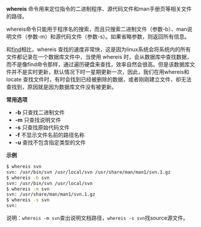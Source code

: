 **whereis** 命令用来定位指令的二进制程序、源代码文件和man手册页等相关文件的路径。

whereis命令只能用于程序名的搜索，而且只搜索二进制文件（参数-b）、man说明文件（参数-m）和源代码文件（参数-s）。如果省略参数，则返回所有信息。

和[find](http://man.linuxde.net/find)相比，whereis 查找的速度非常快，这是因为linux系统会将系统内的所有文件都记录在一个数据库文件中，当使用 whereis 时，会从数据库中查找数据，而不是像find命令那样，通过遍历硬盘来查找，效率自然会很高。但是该数据库文件并不是实时更新，默认情况下时一星期更新一次，因此，我们在用whereis和locate 查找文件时，有时会找到已经被删除的数据，或者刚刚建立文件，却无法查找到，原因就是因为数据库文件没有被更新。

**常用选项**

- **-b** 只查找二进制文件
- **-m** 只查找说明文件
- **-s** 只查找原始代码文件
- **-f** 不显示文件名前的路径名称
- **-u** 查找不包含指定类型的文件

**示例**

```bash
$ whereis svn
svn: /usr/bin/svn /usr/local/svn /usr/share/man/man1/svn.1.gz
$ whereis -b svn
svn: /usr/bin/svn /usr/local/svn
$ whereis -m svn
svn: /usr/share/man/man1/svn.1.gz
$ whereis -s svn
svn:
```

说明：`whereis -m svn`查出说明文档路径，`whereis -s svn`找source源文件。

